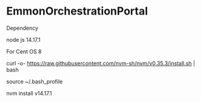 # EmmonOrchestrationPortal

Dependency 

node js 14.17.1

For Cent OS 8

curl -o- https://raw.githubusercontent.com/nvm-sh/nvm/v0.35.3/install.sh | bash

source ~/.bash_profile

nvm install v14.17.1